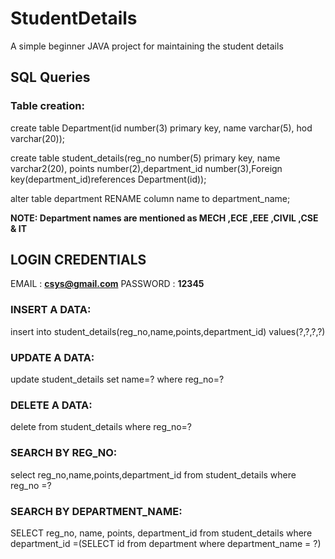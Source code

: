# StudentDetails
A simple beginner JAVA project for maintaining the student details

## SQL Queries
### Table creation:
create table Department(id number(3) primary key, name varchar(5), hod varchar(20));

create table student_details(reg_no number(5) primary key, name varchar2(20), points number(2),department_id number(3),Foreign key(department_id)references Department(id));

alter table department RENAME column name to department_name;


**NOTE: Department names are mentioned as MECH ,ECE ,EEE ,CIVIL ,CSE & IT**

## **LOGIN CREDENTIALS**
EMAIL    : **csys@gmail.com**
PASSWORD : **12345**

### INSERT A DATA:
insert into student_details(reg_no,name,points,department_id) values(?,?,?,?)

### UPDATE A DATA:
update student_details set name=? where reg_no=?

### DELETE A DATA:
delete from student_details where reg_no=?

### SEARCH BY REG_NO:
select reg_no,name,points,department_id from student_details  where reg_no =?

### SEARCH BY DEPARTMENT_NAME:
SELECT  reg_no, name, points, department_id from student_details where department_id =(SELECT id from department where department_name = ?)
